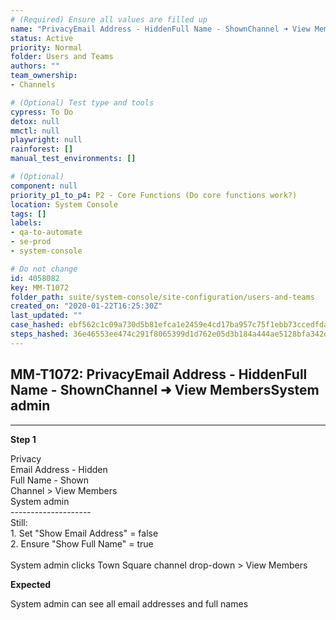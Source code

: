 ```yaml
---
# (Required) Ensure all values are filled up
name: "PrivacyEmail Address - HiddenFull Name - ShownChannel ➜ View MembersSystem admin"
status: Active
priority: Normal
folder: Users and Teams
authors: ""
team_ownership: 
- Channels

# (Optional) Test type and tools
cypress: To Do
detox: null
mmctl: null
playwright: null
rainforest: []
manual_test_environments: []

# (Optional)
component: null
priority_p1_to_p4: P2 - Core Functions (Do core functions work?)
location: System Console
tags: []
labels: 
- qa-to-automate
- se-prod
- system-console

# Do not change
id: 4058082
key: MM-T1072
folder_path: suite/system-console/site-configuration/users-and-teams
created_on: "2020-01-22T16:25:30Z"
last_updated: ""
case_hashed: ebf562c1c09a730d5b81efca1e2459e4cd17ba957c75f1ebb73ccedfda04ef880001a0a621e3da521878767cd7cb6a73
steps_hashed: 36e46553ee474c291f8065399d1d762e05d3b184a444ae5128bfa342dbc07bb675e84fc003d9941ef83e6f1dfa486d13
---
```


## MM-T1072: PrivacyEmail Address - HiddenFull Name - ShownChannel ➜ View MembersSystem admin

---

**Step 1**

Privacy\
Email Address - Hidden\
Full Name - Shown\
Channel > View Members\
System admin\
\--------------------\
Still:\
1\. Set "Show Email Address" = false\
2\. Ensure "Show Full Name" = true\
\
System admin clicks Town Square channel drop-down > View Members

**Expected**

System admin can see all email addresses and full names

